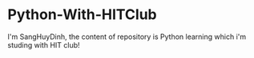 # Python-With-HITClub
I'm SangHuyDinh, the content of repository is Python learning which i'm studing with HIT club!
